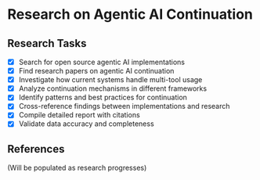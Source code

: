 # Research on Agentic AI Continuation

## Research Tasks
- [x] Search for open source agentic AI implementations
- [x] Find research papers on agentic AI continuation
- [x] Investigate how current systems handle multi-tool usage
- [x] Analyze continuation mechanisms in different frameworks
- [x] Identify patterns and best practices for continuation
- [x] Cross-reference findings between implementations and research
- [x] Compile detailed report with citations
- [x] Validate data accuracy and completeness

## References
(Will be populated as research progresses)
